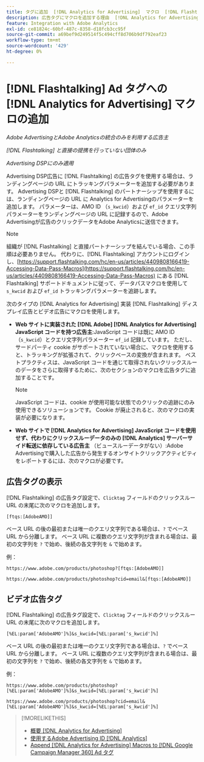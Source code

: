 ```yaml
---
title: タグに追加  [!DNL Analytics for Advertising]  マクロ  [!DNL Flashtalking]  追加
description: 広告タグにマクロを追加する理由  [!DNL Analytics for Advertising]  方法  [!DNL Flashtalking]  説明します
feature: Integration with Adobe Analytics
exl-id: ce81824c-60bf-487c-8358-d18fcb3cc95f
source-git-commit: a69bef9d249514f5c494cff8d706b9df792eaf23
workflow-type: tm+mt
source-wordcount: '429'
ht-degree: 0%

---
```


# [!DNL Flashtalking] Ad タグへの [!DNL Analytics for Advertising] マクロの追加

*Adobe AdvertisingとAdobe Analyticsの統合のみを利用する広告主*

*[!DNL Flashtalking] と直接の提携を行っていない団体のみ*

*Advertising DSPにのみ適用*

Advertising DSP広告に [!DNL Flashtalking] の広告タグを使用する場合は、ランディングページの URL にトラッキングパラメーターを追加する必要があります。 Advertising DSPと [!DNL Flashtalking] のパートナーシップを使用するには、ランディングページの URL に Analytics for Advertisingのパラメーターを追加します。 パラメーターは、AMO ID （`s_kwcid`）および `ef_id` クエリ文字列パラメーターをランディングページの URL に記録するので、Adobe Advertisingが広告のクリックデータをAdobe Analyticsに送信できます。

>[!NOTE]
>
>組織が [!DNL Flashtalking] と直接パートナーシップを結んでいる場合、この手順は必要ありません。 代わりに、[!DNL Flashtalking] アカウントにログインし、[https://support.flashtalking.com/hc/en-us/articles/4409808166419-Accessing-Data-Pass-Macros](https://support.flashtalking.com/hc/en-us/articles/4409808166419-Accessing-Data-Pass-Macros) にある [!DNL Flashtalking] サポートドキュメントに従って、データパスマクロを使用して `s_kwcid` および `ef_id` トラッキングパラメーターを追跡します。

次のタイプの [!DNL Analytics for Advertising] 実装 [!DNL Flashtalking] ディスプレイ広告とビデオ広告にマクロを使用します。

* **Web サイトに実装された [!DNL Adobe] [!DNL Analytics for Advertising] JavaScript コードを持つ広告主**:JavaScript コードは既に AMO ID （`s_kwcid`）とクエリ文字列パラメーター `ef_id` 記録しています。 ただし、サードパーティ cookie がサポートされていない場合に、マクロを使用すると、トラッキングが拡張されて、クリックベースの変換が含まれます。 ベストプラクティスは、JavaScript コードを通じて取得されないクリックスルーのデータをさらに取得するために、次のセクションのマクロを広告タグに追加することです。

  >[!NOTE]
  >
  >JavaScript コードは、cookie が使用可能な状態でのクリックの追跡にのみ使用できるソリューションです。 Cookie が廃止されると、次のマクロの実装が必要になります。

* **Web サイトで [!DNL Analytics for Advertising] JavaScript コードを使用せず、代わりにクリックスルーデータのみの [!DNL Analytics] サーバーサイド転送に依存している広告主** （ビュースルーデータがない）:Adobe Advertisingで購入した広告から発生するオンサイトクリックアクティビティをレポートするには、次のマクロが必要です。

## 広告タグの表示

[!DNL Flashtalking] の広告タグ設定で、`Clicktag` フィールドのクリックスルー URL の末尾に次のマクロを追加します。

```
[ftqs:[AdobeAMO]]
```

ベース URL の後の最初または唯一のクエリ文字列である場合は、`?` でベース URL から分離します。 ベース URL に複数のクエリ文字列が含まれる場合は、最初の文字列を `?` で始め、後続の各文字列を `&` で始めます。

例：

`https://www.adobe.com/products/photoshop?[ftqs:[AdobeAMO]]`

`https://www.adobe.com/products/photoshop?cid=email&[ftqs:[AdobeAMO]]`

## ビデオ広告タグ

[!DNL Flashtalking] の広告タグ設定で、`Clicktag` フィールドのクリックスルー URL の末尾に次のマクロを追加します。

```
[%EL:param['AdobeAMO']%]&s_kwcid=[%EL:param['s_kwcid']%]
```

ベース URL の後の最初または唯一のクエリ文字列である場合は、`?` でベース URL から分離します。 ベース URL に複数のクエリ文字列が含まれる場合は、最初の文字列を `?` で始め、後続の各文字列を `&` で始めます。

例：

`https://www.adobe.com/products/photoshop?[%EL:param['AdobeAMO']%]&s_kwcid=[%EL:param['s_kwcid']%]`

`https://www.adobe.com/products/photoshop?cid=email&[%EL:param['AdobeAMO']%]&s_kwcid=[%EL:param['s_kwcid']%]`

>[!MORELIKETHIS]
>
>* [ 概要  [!DNL Analytics for Advertising]](overview.md)
>* [ 使用するAdobe Advertising ID [!DNL Analytics]](/help/integrations/analytics/ids.md)
>* [Append [!DNL Analytics for Advertising] Macros to [!DNL Google Campaign Manager 360] Ad タグ ](/help/integrations/analytics/macros-google-campaign-manager.md)

